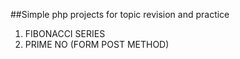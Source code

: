 ##Simple php projects for topic revision and practice 

1) FIBONACCI SERIES
2) PRIME NO (FORM POST METHOD)
